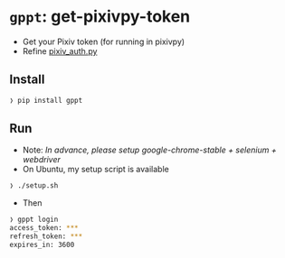 # `gppt`: get-pixivpy-token

- Get your Pixiv token (for running in pixivpy)
- Refine [pixiv_auth.py](https://gist.github.com/ZipFile/c9ebedb224406f4f11845ab700124362)

## Install

```bash
❭ pip install gppt
```

## Run

- Note: _In advance, please setup google-chrome-stable + selenium + webdriver_
- On Ubuntu, my setup script is available

```bash
❭ ./setup.sh
```

- Then

```bash
❭ gppt login
access_token: ***
refresh_token: ***
expires_in: 3600
```
